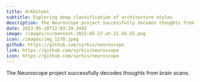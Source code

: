 ```yaml
---
title: Arkhitekt
subtitle: Exploring deep classification of architecture styles
description: The Neuroscope project successfully decodes thoughts from brain scans.
date: 2023-05-28T22:03:29.349Z
image: /images/screenshot-2023-05-27-at-21.56.55.png
icon: /images/img_1170.jpeg
github: https://github.com/syrkis/neuroscope
link: https://github.com/syrkis/neuroscope
icon: https://github.com/syrkis/neuroscope
---
```

The Neuroscope project successfully decodes thoughts from brain scans.